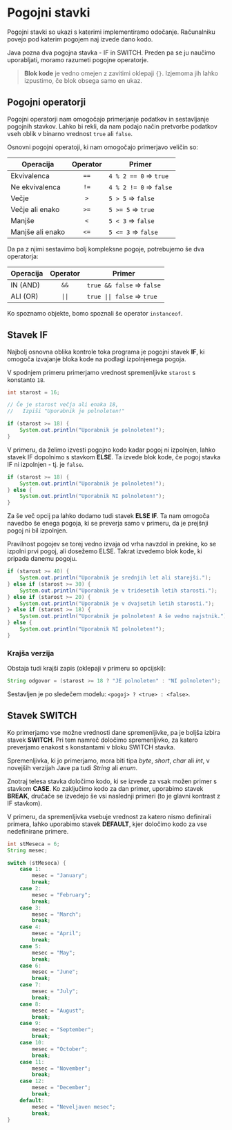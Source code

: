 # Pogojni stavki

Pogojni stavki so ukazi s katerimi implementiramo odočanje. Računalniku povejo pod katerim pogojem naj izvede dano kodo.

Java pozna dva pogojna stavka - IF in SWITCH. Preden pa se ju naučimo uporabljati, moramo razumeti pogojne operatorje.

> **Blok kode** je vedno omejen z zavitimi oklepaji `{}`. Izjemoma jih lahko izpustimo, če blok obsega samo en ukaz.

## Pogojni operatorji

Pogojni operatorji nam omogočajo primerjanje podatkov in sestavljanje pogojnih stavkov. Lahko bi rekli, da nam podajo način pretvorbe podatkov vseh oblik v binarno vrednost `true` ali `false`.

Osnovni pogojni operatoji, ki nam omogočajo primerjavo veličin so:

| Operacija        | Operator | Primer                        |
| ---------------- | :------: | ----------------------------- |
| Ekvivalenca      |   `==`   | `4 % 2 == 0` => `true`  |
| Ne ekvivalenca   |   `!=`   | `4 % 2 != 0` => `false` |
| Večje            |   `>`    | `5 > 5` => `false`      |
| Večje ali enako  |   `>=`   | `5 >= 5` => `true`      |
| Manjše           |   `<`    | `5 < 3` => `false`      |
| Manjše ali enako |   `<=`   | `5 <= 3` => `false`     |

Da pa z njimi sestavimo bolj kompleksne pogoje, potrebujemo še dva operatorja:

| Operacija | Operator | Primer                            |
| --------- | :------: | --------------------------------- |
| IN (AND)  |   `&&`   | `true && false` => `false`  |
| ALI (OR)  |  `\|\|`  | `true \|\| false` => `true` |

Ko spoznamo objekte, bomo spoznali še operator `instanceof`.

## Stavek IF

Najbolj osnovna oblika kontrole toka programa je pogojni stavek **IF**, ki omogoča izvajanje bloka kode na podlagi izpolnjenega pogoja.

V spodnjem primeru primerjamo vrednost spremenljivke `starost` s konstanto `18`.

```java
int starost = 16;

// Če je starost večja ali enaka 18,
//   Izpiši "Uporabnik je polnoleten!"

if (starost >= 18) {
	System.out.println("Uporabnik je polnoleten!");
}
```

V primeru, da želimo izvesti pogojno kodo kadar pogoj ni izpolnjen, lahko stavek IF dopolnimo s stavkom **ELSE**. Ta izvede blok kode, če pogoj stavka IF ni izpolnjen - tj. je `false`.

```java
if (starost >= 18) {
	System.out.println("Uporabnik je polnoleten!");
} else {
	System.out.println("Uporabnik NI polnoleten!");
}
```

Za še več opcij pa lahko dodamo tudi stavek **ELSE IF**. Ta nam omogoča navedbo še enega pogoja, ki se preverja samo v primeru, da je prejšnji pogoj ni bil izpolnjen.

Pravilnost pogojev se torej vedno izvaja od vrha navzdol in prekine, ko se izpolni prvi pogoj, ali dosežemo ELSE. Takrat izvedemo blok kode, ki pripada danemu pogoju.

```java
if (starost >= 40) {
	System.out.println("Uporabnik je srednjih let ali starejši.");
} else if (starost >= 30) {
	System.out.println("Uporabnik je v tridesetih letih starosti.");
} else if (starost >= 20) {
	System.out.println("Uporabnik je v dvajsetih letih starosti.");
} else if (starost >= 18) {
	System.out.println("Uporabnik je polnoleten! A še vedno najstnik.");
} else {
	System.out.println("Uporabnik NI polnoleten!");
}
```

### Krajša verzija

Obstaja tudi krajši zapis (oklepaji v primeru so opcijski):

```java
String odgovor = (starost >= 18 ? "JE polnoleten" : "NI polnoleten");
```

Sestavljen je po sledečem modelu: `<pogoj> ? <true> : <false>`.

## Stavek SWITCH

Ko primerjamo vse možne vrednosti dane spremenljivke, pa je boljša izbira stavek **SWITCH**. Pri tem namreč določimo spremenljivko, za katero preverjamo enakost s konstantami v bloku SWITCH stavka.

Spremenljivka, ki jo primerjamo, mora biti tipa _byte_, _short_, _char_ ali _int_, v novejših verzijah Jave pa tudi _String_ ali _enum_.

Znotraj telesa stavka določimo kodo, ki se izvede za vsak možen primer s stavkom **CASE**. Ko zaključimo kodo za dan primer, uporabimo stavek **BREAK**, dručače se izvedejo še vsi naslednji primeri (to je glavni kontrast z IF stavkom).

V primeru, da spremenljivka vsebuje vrednost za katero nismo definirali primera, lahko uporabimo stavek **DEFAULT**, kjer določimo kodo za vse nedefinirane primere.

```java
int stMeseca = 6;
String mesec;

switch (stMeseca) {
	case 1:
		mesec = "January";
		break;
	case 2:
		mesec = "February";
		break;
	case 3:
		mesec = "March";
		break;
	case 4:
		mesec = "April";
		break;
	case 5:
		mesec = "May";
		break;
	case 6:
		mesec = "June";
		break;
	case 7:
		mesec = "July";
		break;
	case 8:
		mesec = "August";
		break;
	case 9:
		mesec = "September";
		break;
	case 10:
		mesec = "October";
		break;
	case 11:
		mesec = "November";
		break;
	case 12:
		mesec = "December";
		break;
	default:
		mesec = "Neveljaven mesec";
		break;
}
```
